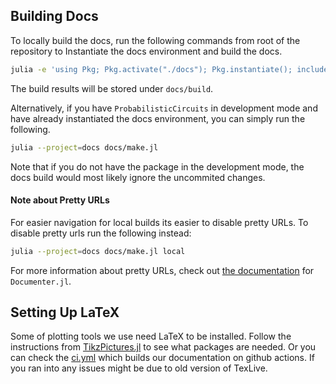 ## Building Docs

To locally build the docs, run the following commands from root of the repository to Instantiate the docs environment and build the docs.

```bash
julia -e 'using Pkg; Pkg.activate("./docs"); Pkg.instantiate(); include("./docs/make.jl");'
```

The build results will be stored under `docs/build`.

Alternatively, if you have `ProbabilisticCircuits` in development mode and have already instantiated the docs environment, you can simply run the following.

```bash
julia --project=docs docs/make.jl
```

Note that if you do not have the package in the development mode, the docs build would most likely ignore the uncommited changes.


#### Note about Pretty URLs
For easier navigation for local builds its easier to disable pretty URLs. To disable pretty urls run the following instead:

```bash
julia --project=docs docs/make.jl local
```

For more information about pretty URLs, check out  [the documentation](https://juliadocs.github.io/Documenter.jl/stable/man/guide/) for `Documenter.jl`.


## Setting Up LaTeX

Some of plotting tools we use need LaTeX to be installed. Follow the instructions from [TikzPictures.jl](https://github.com/JuliaTeX/TikzPictures.jl) to see what packages are needed. Or you can check the [ci.yml](https://github.com/Tractables/ProbabilisticCircuits.jl/blob/master/.github/workflows/ci.yml) which builds our documentation on github actions. If you ran into any issues might be due to old version of TexLive.

